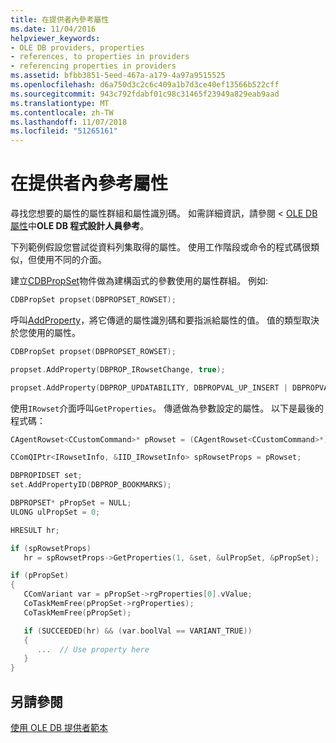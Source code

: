 ```yaml
---
title: 在提供者內參考屬性
ms.date: 11/04/2016
helpviewer_keywords:
- OLE DB providers, properties
- references, to properties in providers
- referencing properties in providers
ms.assetid: bfbb3851-5eed-467a-a179-4a97a9515525
ms.openlocfilehash: d6a750d3c2c6c409a1b7d3ce40ef13566b522cff
ms.sourcegitcommit: 943c792fdabf01c98c31465f23949a829eab9aad
ms.translationtype: MT
ms.contentlocale: zh-TW
ms.lasthandoff: 11/07/2018
ms.locfileid: "51265161"
---
```

# <a name="referencing-a-property-in-your-provider"></a>在提供者內參考屬性

尋找您想要的屬性的屬性群組和屬性識別碼。 如需詳細資訊，請參閱 < [OLE DB 屬性](/previous-versions/windows/desktop/ms722734)中**OLE DB 程式設計人員參考**。

下列範例假設您嘗試從資料列集取得的屬性。 使用工作階段或命令的程式碼很類似，但使用不同的介面。

建立[CDBPropSet](../../data/oledb/cdbpropset-class.md)物件做為建構函式的參數使用的屬性群組。 例如: 

```cpp
CDBPropSet propset(DBPROPSET_ROWSET);
```

呼叫[AddProperty](../../data/oledb/cdbpropset-addproperty.md)，將它傳遞的屬性識別碼和要指派給屬性的值。 值的類型取決於您使用的屬性。

```cpp
CDBPropSet propset(DBPROPSET_ROWSET);

propset.AddProperty(DBPROP_IRowsetChange, true);

propset.AddProperty(DBPROP_UPDATABILITY, DBPROPVAL_UP_INSERT | DBPROPVAL_UP_CHANGE | DBPROPVAL_UP_DELETE);
```

使用`IRowset`介面呼叫`GetProperties`。 傳遞做為參數設定的屬性。 以下是最後的程式碼：

```cpp
CAgentRowset<CCustomCommand>* pRowset = (CAgentRowset<CCustomCommand>*) pThis;

CComQIPtr<IRowsetInfo, &IID_IRowsetInfo> spRowsetProps = pRowset;

DBPROPIDSET set;
set.AddPropertyID(DBPROP_BOOKMARKS);

DBPROPSET* pPropSet = NULL;
ULONG ulPropSet = 0;

HRESULT hr;

if (spRowsetProps)
   hr = spRowsetProps->GetProperties(1, &set, &ulPropSet, &pPropSet);

if (pPropSet)
{
   CComVariant var = pPropSet->rgProperties[0].vValue;
   CoTaskMemFree(pPropSet->rgProperties);
   CoTaskMemFree(pPropSet);

   if (SUCCEEDED(hr) && (var.boolVal == VARIANT_TRUE))
   {
      ...  // Use property here
   }
}
```

## <a name="see-also"></a>另請參閱

[使用 OLE DB 提供者範本](../../data/oledb/working-with-ole-db-provider-templates.md)